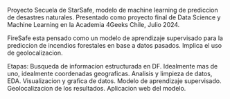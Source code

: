 Proyecto Secuela de StarSafe, modelo de machine learning de prediccion de desastres naturales. Presentado como proyecto final de Data Science y Machine Learning en la Academia 4Geeks Chile, Julio 2024.

FireSafe esta pensado como un modelo de aprendizaje supervisado para la prediccion de incendios forestales en base a datos pasados.
Implica el uso de geolocalizacion.

Etapas: 
Busqueda de informacion estructurada en DF. Idealmente mas de uno, idealmente coordenadas geograficas.
Analisis y limpieza de datos, EDA.
Visualizacion y grafica de datos.
Modelo de aprendizaje supervisado.
Geolocalizacion de los resultados.
Aplicacion web del modelo.
